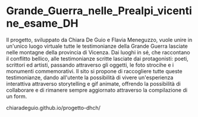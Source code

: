 # Grande_Guerra_nelle_Prealpi_vicentine_esame_DH
Il progetto, sviluppato da Chiara De Guio e Flavia Meneguzzo, vuole unire in un'unico luogo virtuale tutte le testimonianze della Grande Guerra lasciate nelle montagne della provincia di Vicenza. Dai luoghi in sé, che raccontano il conflitto bellico, alle testimonianze scritte lasciate dai protagonisti: poeti, scrittori ed artisti, passando attraverso gli oggetti, le foto strocihe e i monumenti commemorativi. 
Il sito si propone di raccogliere tutte queste testimonianze, dando all'utente la possibilità di vivere un'esperienza interattiva attraverso storytelling e gif animate, offrendo la possibilità di collaborare e di rimanere sempre aggiornato attraverso la compilazione di un form. 

chiaradeguio.github.io/progetto-dhch/

